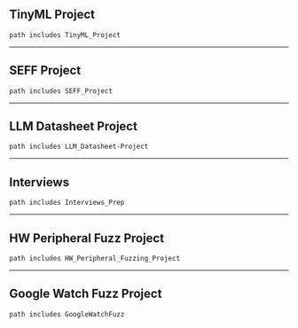 
## TinyML Project
```tasks not done sort by due date
path includes TinyML_Project 
```
*******************************************************
## SEFF Project
```tasks not done sort by due date
path includes SEFF_Project 
```
*******************************************************
## LLM Datasheet Project
```tasks not done sort by due date
path includes LLM_Datasheet-Project 
```
*******************************************************
## Interviews
```tasks not done sort by due date
path includes Interviews_Prep 
```
*******************************************************
## HW Peripheral Fuzz Project
```tasks not done sort by due date
path includes HW_Peripheral_Fuzzing_Project
```
*******************************************************
## Google Watch Fuzz Project
```tasks not done sort by due date
path includes GoogleWatchFuzz
```
